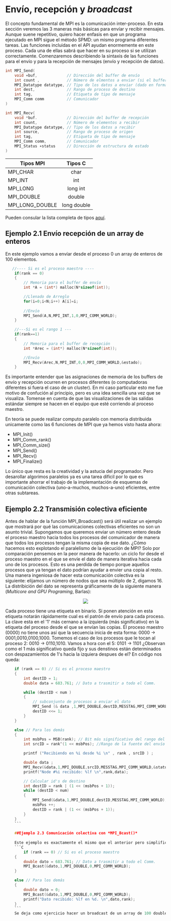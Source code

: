 # Envío, recepción y *broadcast*

El concepto fundamental de MPI es la comunicación inter-proceso. En esta sección veremos las 3 maneras más básicas para envíar y recibir mensajes. Aunque suene repetitivo, quiero hacer enfasis en que un programa ejecutado en MPI sigue el método SPMD: un mismo programa diferentes tareas. Las funciones incluidas en el API ayudan enormemente en este proceso. Cada una de ellas sabrá que hacer en su proceso si se utilizan correctamente. Comenzaremos describiendo la sintaxis de las funciones para el envío y para la recepción de mensajes (envío y recepción de datos).

```C
int MPI_Send(
    void ∗buf,             // Dirección del buffer de envío
    int count ,            // Número de elmentos a enviar (si el buffer es un array, este argumeto es su tamaño)
    MPI_Datatype datatype, // Tipo de los datos a enviar (dado en formatos MPI)
    int dest,              // Rango de proceso de destino
    int tag,               // Etiqueta de tipo de mensaje
    MPI_Comm comm          // Comunicador
)
```
```C
int MPI_Recv( 
    void *buf.             // Dirección del buffer de recepción
    int count,             // Número de elementos a recibir
    MPI_Datatype datatype, // Tipo de los datos a recibir
    int source,            // Rango de proceso de origen
    int tag,               // Etiqueta de tipo de mensaje
    MPI_Comm comm,         // Comunicador
    MPI_Status ∗status     // Dirección de estructura de estado
)
```
| Tipos MPI       | Tipos C       | 
| ----------------|:-------------:| 
| MPI_CHAR        | char          |
| MPI_INT         | int           |
| MPI_LONG        | long int      |
| MPI_DOUBLE      | double        |
| MPI_LONG_DOUBLE | long double   |

Pueden consular la lista completa de tipos [aquí](https://www.mpich.org/static/docs/latest/www3/Constants.html).

## Ejemplo 2.1 Envío recepción de un array de enteros
En este ejemplo vamos a envíar desde el proceso 0 un array de enteros de 100 elementos.

```C
   //---- Si es el proceso maestro ----
    if(rank == 0)
    {
        // Memoria para el buffer de envío
    	int *A = (int*) malloc(N*sizeof(int));

        //Llenado de Arreglo
        for(i=0;i<N;i++) A[i]=i;
        
        //Envío
        MPI_Send(A,N,MPI_INT,1,0,MPI_COMM_WORLD);  
    }

    //---Si es el rango 1 ---
    if(rank==1)
    {
        // Memoria para el buffer de recepción
    	int *Arec = (int*) malloc(N*sizeof(int));

        //Envío
        MPI_Recv(Arec,N,MPI_INT,0,0,MPI_COMM_WORLD,&estado); 
    }
```
Es importante entender que las asignaciones de memoria de los buffers de envío y recepción ocurren en procesos diferentes (o computadoras diferentes si fuera el caso de un cluster). En mi caso particular esto me fue motivo de confución al principio, pero es una idea sencilla una vez que se visualiza. Tomense en cuenta de que las visualizaciones de las salidas estándar siempre se hacen en el equipo que esté corriendo al proceso maestro.

En teoría se puede realizar computo paralelo con memoria distribuida unicamente como las 6 funciones de MPI que ya hemos visto hasta ahora:

* MPI_Init()
* MPI_Comm_rank()
* MPI_Comm_size()
* MPI_Send()
* MPI_Recv()
* MPI_Finalize()

Lo único que resta es la creatividad y la astucia del programador. Pero desarollar algorimos paralelos ya es una tarea díficil por lo que es importante ahorrar el trabajo de la implemantación de esquemas de comunicación colectiva (uno-a-muchos, muchos-a-uno) eficientes, entre otras subtareas.

## Ejemplo 2.2 Transmisión colectiva eficiente

Antes de hablar de la función MPI_Broadcast() será útil realizar un ejemplo que mostrará por qué las comunicaciones colectivas eficientes no son un asunto trivial. Supongamos que queremos enviar un número entero desde el proceso maestro hacia todos los procesos del comunicador de manera que todos los procesos tengan la misma copia de ese dato. ¿Cómo hacemos esto explotando el paralelismo de la ejecución de MPI? Solo por comparación pensemos en la peor manera de hacerlo: un ciclo for desde el proceso maestro en el que se envíe el dato de manera iterativa hacia cada uno de los procesos. Esto es una perdida de tiempo porque aquellos procesos que ya tengan el dato podrían ayudar a envier una copia al resto. Una manera ingeniosa de hacer esta comunicación colectiva es la siguiente: elijamos un número de nodos que sea múltiplo de 2, digamos 16. La distribición del dato se representa gráficamente de la siguiente manera (*Multicore and GPU Programing*, Barlas):

<p align="center">
<img src="https://1.bp.blogspot.com/-BHYeND9v-EI/X2F_iTnM3TI/AAAAAAAACas/bVjH2o1uBjUvNtLh3By-y4oTuVmQ2ld1gCLcBGAsYHQ/s16000/Broadcast_MPI_FromScratch.png">
</p>

Cada proceso tiene una etiqueta en binario. Si ponen atención en esta etiqueta notarán rápidamente cual es el patrón de envío para cada proceso. La clave esta en el '1' más cernano a la izquierda (más significativo) en la etiqueta del proceso desde el que se envían las copias. El proceso maestro (0000) no tiene unos así que la secuencia inicia de esta forma: 0000 -> 0001,0010,0100,1000. Tomemos el caso de los procesos que le tocan al proceso 2: 0010 -> 0110,1010. Vamos a hora con el 5: 0101 -> 1101 ¿Observan como el 1 más significativo queda fijo y sus denstinos están determinados con despazamientos de 1's hacia la izquiera despues de el? En código nos queda:

```C
    if (rank == 0) // Si es el proceso maestro
    {
        int destID = 1;
        double data = 683.761; // Dato a trasmitir a todo el Comm.

        while (destID < num )
        {
            // subconjunto de procesos a enviar el dato
            MPI_Send (& data ,1,MPI_DOUBLE,destID,MESSTAG,MPI_COMM_WORLD ) ;
            destID <<= 1;
        }
    }

    else // Para los demás
    {
        int msbPos = MSB(rank); // Bit más significativo del rango del proc.
        int srcID = rank^(1 << msbPos); //Rango de la fuente del envío

        printf ("Recibiendo en %i desde %i \n" , rank , srcID ) ;

        double data ;
        MPI_Recv(&data,1,MPI_DOUBLE,srcID,MESSTAG,MPI_COMM_WORLD,&status);
        printf("Node #%i recibido: %lf \n",rank,data);

        // Calcular id's de destino
        int destID = rank | (1 << (msbPos + 1));
        while (destID < num)
        {
            MPI_Send(&data,1,MPI_DOUBLE,destID,MESSTAG,MPI_COMM_WORLD);
            msbPos ++;
            destID = rank | (1 << (msbPos + 1));
        }
    }
    ```
    
    ##Ejemplo 2.3 Comunicación colectiva con *MPI_Bcast()*
    
    Este ejemplo es exactamente el mismo que el anterior pero simplificado con el uso de una función de comunicación colectiva definida en el estadar de MPI:
    ```C
        if (rank == 0) // Si es el proceso maestro
    {
        double dato = 683.761; // Dato a trasmitir a todo el Comm.
        MPI_Bcast(&dato,1,MPI_DOUBLE,0,MPI_COMM_WORLD);
    }

    else // Para los demás
    {
        double dato = 0; 
        MPI_Bcast(&dato,1,MPI_DOUBLE,0,MPI_COMM_WORLD);
        printf("Dato recibido: %lf en %d. \n",dato,rank);
    }
    ```
    Se deja como ejercicio hacer un broadcast de un array de 100 doubles. 
    




